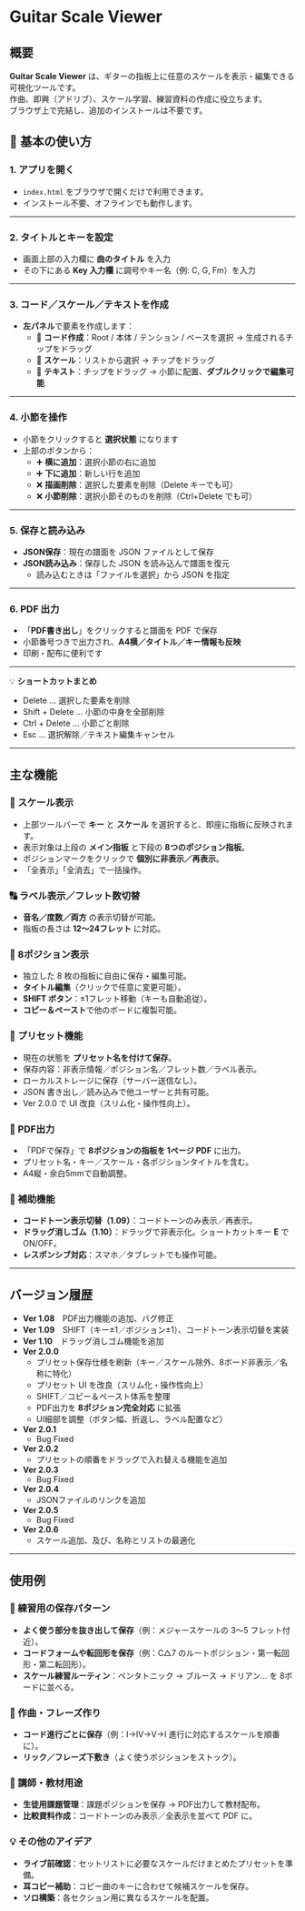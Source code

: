 # Guitar Scale Viewer

## 概要
**Guitar Scale Viewer** は、ギターの指板上に任意のスケールを表示・編集できる可視化ツールです。  
作曲、即興（アドリブ）、スケール学習、練習資料の作成に役立ちます。  
ブラウザ上で完結し、追加のインストールは不要です。  

## 🚀 **基本の使い方**

### 1. アプリを開く
- `index.html` をブラウザで開くだけで利用できます。  
- インストール不要、オフラインでも動作します。  

---

### 2. タイトルとキーを設定
- 画面上部の入力欄に **曲のタイトル** を入力  
- その下にある **Key 入力欄** に調号やキー名（例: C, G, Fm）を入力  

---

### 3. コード／スケール／テキストを作成
- **左パネル**で要素を作成します：  
  - 🎼 **コード作成**：Root / 本体 / テンション / ベースを選択 → 生成されるチップをドラッグ  
  - 🎹 **スケール**：リストから選択 → チップをドラッグ  
  - 📝 **テキスト**：チップをドラッグ → 小節に配置、**ダブルクリックで編集可能**  

---

### 4. 小節を操作
- 小節をクリックすると **選択状態** になります  
- 上部のボタンから：  
  - ➕ **横に追加**：選択小節の右に追加  
  - ➕ **下に追加**：新しい行を追加  
  - ❌ **描画削除**：選択した要素を削除（Delete キーでも可）  
  - ❌ **小節削除**：選択小節そのものを削除（Ctrl+Delete でも可）  

---

### 5. 保存と読み込み
- **JSON保存**：現在の譜面を JSON ファイルとして保存  
- **JSON読み込み**：保存した JSON を読み込んで譜面を復元  
  - 読み込むときは「ファイルを選択」から JSON を指定  

---

### 6. PDF 出力
- 「**PDF書き出し**」をクリックすると譜面を PDF で保存  
- 小節番号つきで出力され、**A4横／タイトル／キー情報も反映**  
- 印刷・配布に便利です  

---

💡 **ショートカットまとめ**
- Delete … 選択した要素を削除  
- Shift + Delete … 小節の中身を全部削除  
- Ctrl + Delete … 小節ごと削除  
- Esc … 選択解除／テキスト編集キャンセル

---

## 主な機能

### 🎼 スケール表示
- 上部ツールバーで **キー** と **スケール** を選択すると、即座に指板に反映されます。  
- 表示対象は上段の **メイン指板** と下段の **8つのポジション指板**。  
- ポジションマークをクリックで **個別に非表示／再表示**。  
- 「全表示」「全消去」で一括操作。  

### 🔠 ラベル表示／フレット数切替
- **音名／度数／両方** の表示切替が可能。  
- 指板の長さは **12〜24フレット** に対応。  

### 🎸 8ポジション表示
- 独立した 8 枚の指板に自由に保存・編集可能。  
- **タイトル編集**（クリックで任意に変更可能）。  
- **SHIFT ボタン**：±1フレット移動（キーも自動追従）。  
- **コピー＆ペースト**で他のボードに複製可能。  

### 💾 プリセット機能
- 現在の状態を **プリセット名を付けて保存**。  
- 保存内容：非表示情報／ポジション名／フレット数／ラベル表示。  
- ローカルストレージに保存（サーバー送信なし）。  
- JSON 書き出し／読み込みで他ユーザーと共有可能。  
- Ver 2.0.0 で UI 改良（スリム化・操作性向上）。  

### 📄 PDF出力
- 「PDFで保存」で **8ポジションの指板を 1ページ PDF** に出力。  
- プリセット名・キー／スケール・各ポジションタイトルを含む。  
- A4縦・余白5mmで自動調整。  

### 🎹 補助機能
- **コードトーン表示切替（1.09）**：コードトーンのみ表示／再表示。  
- **ドラッグ消しゴム（1.10）**：ドラッグで非表示化。ショートカットキー **E** で ON/OFF。  
- **レスポンシブ対応**：スマホ／タブレットでも操作可能。  

---

## バージョン履歴
- **Ver 1.08**　PDF出力機能の追加、バグ修正  
- **Ver 1.09**　SHIFT（キー±1／ポジション±1）、コードトーン表示切替を実装  
- **Ver 1.10**　ドラッグ消しゴム機能を追加  
- **Ver 2.0.0**  
  - プリセット保存仕様を刷新（キー／スケール除外、8ボード非表示／名称に特化）  
  - プリセット UI を改良（スリム化・操作性向上）  
  - SHIFT／コピー＆ペースト体系を整理  
  - PDF出力を **8ポジション完全対応** に拡張  
  - UI細部を調整（ボタン幅、折返し、ラベル配置など）
- **Ver 2.0.1**  
  - Bug Fixed
- **Ver 2.0.2**  
  - プリセットの順番をドラッグで入れ替える機能を追加  
- **Ver 2.0.3**  
  - Bug Fixed
- **Ver 2.0.4**  
  - JSONファイルのリンクを追加
- **Ver 2.0.5**  
  - Bug Fixed
- **Ver 2.0.6**  
  - スケール追加、及び、名称とリストの最適化

---

## 使用例

### 🎵 練習用の保存パターン
- **よく使う部分を抜き出して保存**（例：メジャースケールの 3〜5 フレット付近）。  
- **コードフォームや転回形を保存**（例：C△7 のルートポジション・第一転回形・第二転回形）。  
- **スケール練習ルーティン**：ペンタトニック → ブルース → ドリアン… を 8ボードに並べる。  

### 🎹 作曲・フレーズ作り
- **コード進行ごとに保存**（例：I→IV→V→I 進行に対応するスケールを順番に）。  
- **リック／フレーズ下敷き**（よく使うポジションをストック）。  

### 📝 講師・教材用途
- **生徒用課題管理**：課題ポジションを保存 → PDF出力して教材配布。  
- **比較資料作成**：コードトーンのみ表示／全表示を並べて PDF に。  

### 💡 その他のアイデア
- **ライブ前確認**：セットリストに必要なスケールだけまとめたプリセットを準備。  
- **耳コピー補助**：コピー曲のキーに合わせて候補スケールを保存。  
- **ソロ構築**：各セクション用に異なるスケールを配置。  
